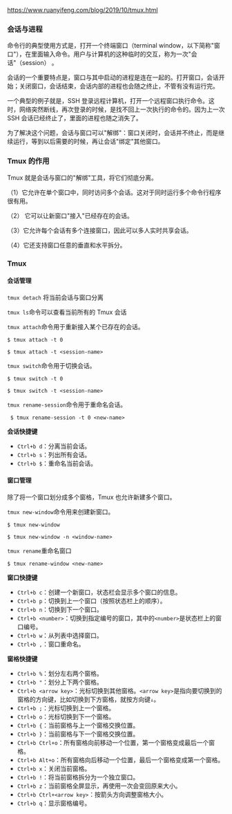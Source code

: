 https://www.ruanyifeng.com/blog/2019/10/tmux.html

### 会话与进程
命令行的典型使用方式是，打开一个终端窗口（terminal window，以下简称"窗口"），在里面输入命令。用户与计算机的这种临时的交互，称为一次"会话"（session） 。

会话的一个重要特点是，窗口与其中启动的进程是连在一起的。打开窗口，会话开始；关闭窗口，会话结束，会话内部的进程也会随之终止，不管有没有运行完。

一个典型的例子就是，SSH 登录远程计算机，打开一个远程窗口执行命令。这时，网络突然断线，再次登录的时候，是找不回上一次执行的命令的。因为上一次 SSH 会话已经终止了，里面的进程也随之消失了。

为了解决这个问题，会话与窗口可以"解绑"：窗口关闭时，会话并不终止，而是继续运行，等到以后需要的时候，再让会话"绑定"其他窗口。


### Tmux 的作用
Tmux 就是会话与窗口的"解绑"工具，将它们彻底分离。

（1）它允许在单个窗口中，同时访问多个会话。这对于同时运行多个命令行程序很有用。

（2） 它可以让新窗口"接入"已经存在的会话。

（3）它允许每个会话有多个连接窗口，因此可以多人实时共享会话。

（4）它还支持窗口任意的垂直和水平拆分。

### Tmux
#### 会话管理  
`tmux detach` 将当前会话与窗口分离

`tmux ls`命令可以查看当前所有的 Tmux 会话

`tmux attach`命令用于重新接入某个已存在的会话。
```
$ tmux attach -t 0

$ tmux attach -t <session-name>
```

`tmux switch`命令用于切换会话。
```
$ tmux switch -t 0

$ tmux switch -t <session-name>
```

`tmux rename-session`命令用于重命名会话。
```
 $ tmux rename-session -t 0 <new-name>
```

**会话快捷键**  
-   `Ctrl+b d`：分离当前会话。
-   `Ctrl+b s`：列出所有会话。
-   `Ctrl+b $`：重命名当前会话。

#### 窗口管理
除了将一个窗口划分成多个窗格，Tmux 也允许新建多个窗口。

`tmux new-window`命令用来创建新窗口。
```
$ tmux new-window

$ tmux new-window -n <window-name>
```

`tmux rename`重命名窗口
```
$ tmux rename-window <new-name>
```

**窗口快捷键**  
-   `Ctrl+b c`：创建一个新窗口，状态栏会显示多个窗口的信息。
-   `Ctrl+b p`：切换到上一个窗口（按照状态栏上的顺序）。
-   `Ctrl+b n`：切换到下一个窗口。
-   `Ctrl+b <number>`：切换到指定编号的窗口，其中的`<number>`是状态栏上的窗口编号。
-   `Ctrl+b w`：从列表中选择窗口。
-   `Ctrl+b ,`：窗口重命名。



**窗格快捷键**  
-   `Ctrl+b %`：划分左右两个窗格。
-   `Ctrl+b "`：划分上下两个窗格。
-   `Ctrl+b <arrow key>`：光标切换到其他窗格。`<arrow key>`是指向要切换到的窗格的方向键，比如切换到下方窗格，就按方向键`↓`。
-   `Ctrl+b ;`：光标切换到上一个窗格。
-   `Ctrl+b o`：光标切换到下一个窗格。
-   `Ctrl+b {`：当前窗格与上一个窗格交换位置。
-   `Ctrl+b }`：当前窗格与下一个窗格交换位置。
-   `Ctrl+b Ctrl+o`：所有窗格向前移动一个位置，第一个窗格变成最后一个窗格。
-   `Ctrl+b Alt+o`：所有窗格向后移动一个位置，最后一个窗格变成第一个窗格。
-   `Ctrl+b x`：关闭当前窗格。
-   `Ctrl+b !`：将当前窗格拆分为一个独立窗口。
-   `Ctrl+b z`：当前窗格全屏显示，再使用一次会变回原来大小。
-   `Ctrl+b Ctrl+<arrow key>`：按箭头方向调整窗格大小。
-   `Ctrl+b q`：显示窗格编号。

